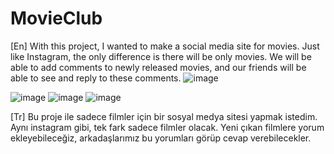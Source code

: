 # MovieClub
[En]
With this project, I wanted to make a social media site for movies. Just like Instagram, the only difference is there will be only movies. We will be able to add comments to newly released movies, and our friends will be able to see and reply to these comments.
![image](https://user-images.githubusercontent.com/97802665/222923720-fd268c2b-3c26-44ad-8a3e-7b34d78d24cf.png)

![image](https://user-images.githubusercontent.com/97802665/222923750-7962a7d4-6308-4cfe-b598-45041c0ec4da.png)
![image](https://user-images.githubusercontent.com/97802665/222923764-59204f4d-af72-4236-9702-8018b4c65700.png)
![image](https://user-images.githubusercontent.com/97802665/222923787-bb68ccc0-626c-497b-a302-3793fcb38bda.png)


[Tr]
Bu proje ile sadece filmler için bir sosyal medya sitesi yapmak istedim. Aynı instagram gibi, tek fark sadece filmler olacak. Yeni çıkan filmlere yorum ekleyebileceğiz, arkadaşlarımız bu yorumları görüp cevap verebilecekler.



